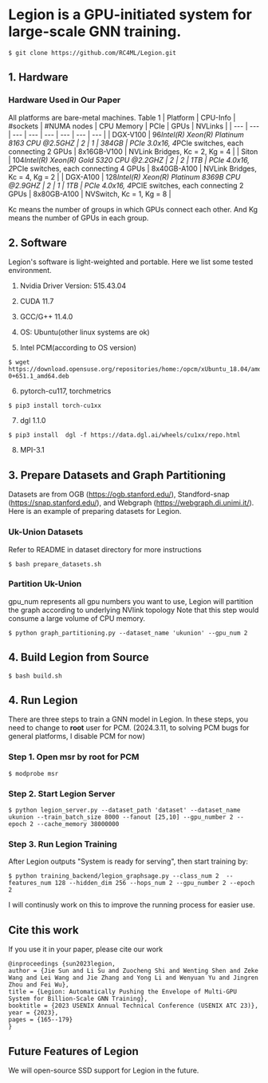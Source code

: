 # Legion is a GPU-initiated system for large-scale GNN training.
```
$ git clone https://github.com/RC4ML/Legion.git
```

## 1. Hardware 
### Hardware Used in Our Paper
All platforms are bare-metal machines.
Table 1
| Platform | CPU-Info | #sockets | #NUMA nodes | CPU Memory | PCIe | GPUs | NVLinks |
| --- | --- | --- | --- | --- | --- | --- | --- |
| DGX-V100 | 96*Intel(R) Xeon(R) Platinum 8163 CPU @2.5GHZ | 2 | 1 | 384GB | PCIe 3.0x16, 4*PCIe switches, each connecting 2 GPUs | 8x16GB-V100 | NVLink Bridges, Kc = 2, Kg = 4 |
| Siton | 104*Intel(R) Xeon(R) Gold 5320 CPU @2.2GHZ | 2 | 2 | 1TB | PCIe 4.0x16, 2*PCIe switches, each connecting 4 GPUs | 8x40GB-A100 | NVLink Bridges, Kc = 4, Kg = 2 |
| DGX-A100 | 128*Intel(R) Xeon(R) Platinum 8369B CPU @2.9GHZ | 2 | 1 | 1TB | PCIe 4.0x16, 4*PCIE switches, each connecting 2 GPUs | 8x80GB-A100 | NVSwitch, Kc = 1, Kg = 8 |

Kc means the number of groups in which GPUs connect each other. And Kg means the number of GPUs in each group.


## 2. Software 
Legion's software is light-weighted and portable. Here we list some tested environment.

1. Nvidia Driver Version: 515.43.04

2. CUDA 11.7

3. GCC/G++ 11.4.0

4. OS: Ubuntu(other linux systems are ok)

5. Intel PCM(according to OS version)
```
$ wget https://download.opensuse.org/repositories/home:/opcm/xUbuntu_18.04/amd64/pcm_0-0+651.1_amd64.deb
```
6. pytorch-cu117, torchmetrics
```
$ pip3 install torch-cu1xx
```
7. dgl 1.1.0
```
$ pip3 install  dgl -f https://data.dgl.ai/wheels/cu1xx/repo.html
```
8. MPI-3.1


## 3. Prepare Datasets and Graph Partitioning
Datasets are from OGB (https://ogb.stanford.edu/), Standford-snap (https://snap.stanford.edu/), and Webgraph (https://webgraph.di.unimi.it/).
Here is an example of preparing datasets for Legion.

### Uk-Union Datasets
Refer to README in dataset directory for more instructions
```
$ bash prepare_datasets.sh
```

### Partition Uk-Union
gpu_num represents all gpu numbers you want to use, Legion will partition the graph according to underlying NVlink topology
Note that this step would consume a large volume of CPU memory.
```
$ python graph_partitioning.py --dataset_name 'ukunion' --gpu_num 2
```

## 4. Build Legion from Source

```
$ bash build.sh
```

## 4. Run Legion
There are three steps to train a GNN model in Legion. In these steps, you need to change to **root** user for PCM. (2024.3.11, to solving PCM bugs for general platforms, I disable PCM for now)
### Step 1. Open msr by root for PCM
```
$ modprobe msr
```
### Step 2. Start Legion Server

```
$ python legion_server.py --dataset_path 'dataset' --dataset_name ukunion --train_batch_size 8000 --fanout [25,10] --gpu_number 2 --epoch 2 --cache_memory 38000000 
```

### Step 3. Run Legion Training
After Legion outputs "System is ready for serving", then start training by: 
```
$ python training_backend/legion_graphsage.py --class_num 2  --features_num 128 --hidden_dim 256 --hops_num 2 --gpu_number 2 --epoch 2
```
I will continusly work on this to improve the running process for easier use.

## Cite this work
If you use it in your paper, please cite our work

```
@inproceedings {sun2023legion,
author = {Jie Sun and Li Su and Zuocheng Shi and Wenting Shen and Zeke Wang and Lei Wang and Jie Zhang and Yong Li and Wenyuan Yu and Jingren Zhou and Fei Wu},
title = {Legion: Automatically Pushing the Envelope of Multi-GPU System for Billion-Scale GNN Training},
booktitle = {2023 USENIX Annual Technical Conference (USENIX ATC 23)},
year = {2023},
pages = {165--179}
}
```

## Future Features of Legion
We will open-source SSD support for Legion in the future.

